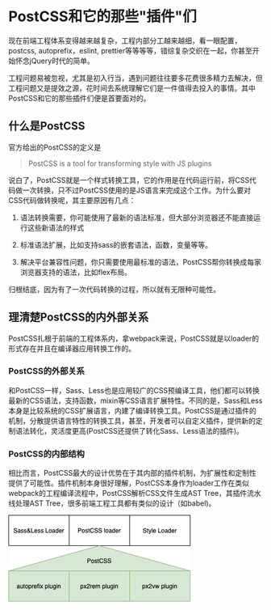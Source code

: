 # PostCSS和它的那些"插件"们

现在前端工程体系变得越来越复杂，工程内部分工越来越细，看一眼配置，postcss, autoprefix，eslint, prettier等等等等，错综复杂交织在一起，你甚至开始怀念jQuery时代的简单。

工程问题易被忽视，尤其是初入行当，遇到问题往往要多花费很多精力去解决，但工程问题又是提效之源，花时间去系统理解它们是一件值得去投入的事情。其中PostCSS和它的那些插件们便是首要面对的。

## 什么是PostCSS

官方给出的PostCSS的定义是

> PostCSS is a tool for transforming style with JS plugins

说白了，PostCSS就是一个样式转换工具，它的作用是在代码运行前，将CSS代码做一次转换，只不过PostCSS使用的是JS语言来完成这个工作。为什么要对CSS代码做转换呢，其主要原因有几点：

1. 语法转换需要，你可能使用了最新的语法标准，但大部分浏览器还不能直接运行这些新语法的样式

2. 标准语法扩展，比如支持sass的嵌套语法，函数，变量等等。

3. 解决平台兼容性问题，你只需要使用最标准的语法，PostCSS帮你转换成每家浏览器支持的语法，比如flex布局。

归根结底，因为有了一次代码转换的过程，所以就有无限种可能性。

## 理清楚PostCSS的内外部关系

PostCSS扎根于前端的工程体系内，拿webpack来说，PostCSS就是以loader的形式存在并且在编译器应用转换工作的。

### PostCSS的外部关系

和PostCSS一样，Sass、Less也是应用较广的CSS预编译工具，他们都可以转换最新的CSS语法，支持函数，mixin等CSS语言扩展特性。不同的是，Sass和Less本身是比较系统的CSS扩展语言，内建了编译转换工具。PostCSS是通过插件的机制，分散提供语言特性的转换工具，甚至，开发者可以自定义插件，提供新的定制语法转化，灵活度更高(PostCSS还提供了转化Sass、Less语法的插件)。

### PostCSS的内部结构

相比而言，PostCSS最大的设计优势在于其内部的插件机制，为扩展性和定制性提供了可能性。插件机制本身很好理解，PostCSS本身作为loader工作在类似webpack的工程编译流程中，PostCSS解析CSS文件生成AST Tree，其插件流水线处理AST Tree，很多前端工程工具都有类似的设计（如babel)。

<img src="postcssdrawio.png" title="" alt="postcssdrawio.png" data-align="center">
